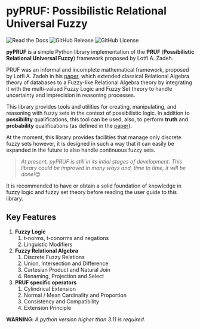 # pyPRUF: Possibilistic Relational Universal Fuzzy

![Read the Docs](https://img.shields.io/readthedocs/ashkihotah-pypruf)
![GitHub Release](https://img.shields.io/github/v/release/ashkihotah/pyPRUF)
![GitHub License](https://img.shields.io/github/license/ashkihotah/pyPRUF)

**pyPRUF** is a simple Python library implementation of the **PRUF** (**Possibilistic Relational Universal Fuzzy**) framework proposed by Lotfi A. Zadeh.

PRUF was an informal and incomplete mathematical framework, proposed by Lotfi A. Zadeh in his [paper](https://www2.eecs.berkeley.edu/Pubs/TechRpts/1977/ERL-m-77-61.pdf), which extended classical Relational Algebra theory of databases to a Fuzzy-like Relational Algebra theory by integrating it with the multi-valued Fuzzy Logic and Fuzzy Set theory to handle uncertainty and imprecision in reasoning processes.

This library provides tools and utilities for creating, manipulating, and reasoning with fuzzy sets in the context of possibilistic logic. In addition to **possibility** qualifications, this tool can be used, also, to perform **truth** and **probability** qualifications (as defined in the [paper](https://www2.eecs.berkeley.edu/Pubs/TechRpts/1977/ERL-m-77-61.pdf)).

At the moment, this library provides facilities that manage only discrete fuzzy sets however, it is designed in such a way that it can easily be expanded in the future to also handle continuous fuzzy sets.

> *At present, pyPRUF is still in its intial stages of development. This library could be improved in many ways and, time to time, it will be done!*😊

It is recommended to have or obtain a solid foundation of knowledge in fuzzy logic and fuzzy set theory before reading the user guide to this library.

## Key Features

1. **Fuzzy Logic**
      1. t-norms, t-conorms and negations
      2. Linguistic Modifiers
2. **Fuzzy Relational Algebra**
      1. Discrete Fuzzy Relations
      2. Union, Intersection and Difference
      3. Cartesian Product and Natural Join
      4. Renaming, Projection and Select
3. **PRUF specific operators**
      1. Cylindrical Extension
      2. Normal / Mean Cardinality and Proportion
      3. Consistency and Compatibility
      4. Extension Principle
   
**WARNING**: *A python version higher than 3.11 is required*.